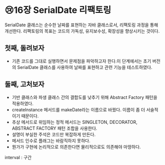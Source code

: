 # 😢16장 SerialDate 리팩토링

SerialDate 클래스는 순수한 날짜를 표현하는 자바 클래스로서, 리팩토링 과정을 통해 개선한다. 리팩토링의 목표는 코드의 가독성, 유지보수성, 확장성을 향상시키는 것이다.

## 첫째, 돌려보자

- 기존 코드를 그대로 실행하면서 문제점을 파악하고자 한다.이 단계에서는 초기 버전의 SerialDate 클래스를 사용하여 날짜를 표현하고 관련 기능을 테스트하였다.

## 둘째, 고처보자

- 기반 클래스와 파생 클래스 간의 결합도를 낮추기 위해 Abstract Factory 패턴을 적용하였다.
- createInstance 메서드를 makeDate라는 이름으로 바꿨다. 이름이 좀 더 서술적이기 때문이다.
- 추상 메서드로 위임하는 정적 메서드는 SINGLETON, DECORATOR, ABSTRACT FACTORY 패턴 조합을 사용한다.
- 설명이 부실한 주석은 코드만 복잡하게 만든다.
- 메서드 인수로 플래그는 바람직하지 못하다.
- 뭔가가 구현에 논리적으로 의존한다면 물리적으로도 의존해야 마땅하다.

interval : 구간